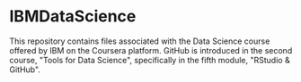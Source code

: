 # IBMDataScience
This repository contains files associated with the Data Science course offered by IBM on the Coursera platform.
GitHub is introduced in the second course, "Tools for Data Science", specifically in the fifth module, "RStudio & GitHub".
